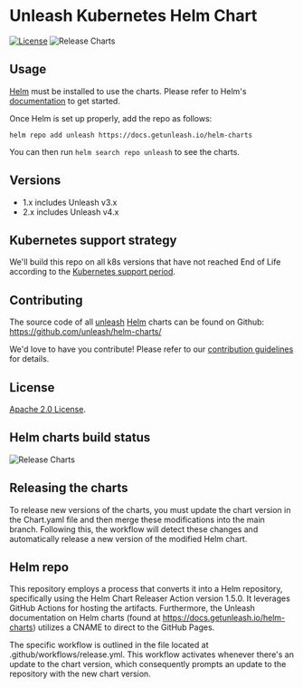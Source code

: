 # Unleash Kubernetes Helm Chart

[![License](https://img.shields.io/badge/License-Apache%202.0-blue.svg)](https://opensource.org/licenses/Apache-2.0) ![Release Charts](https://github.com/unleash/helm-charts/workflows/release-chart/badge.svg?branch=main)

## Usage

[Helm](https://helm.sh) must be installed to use the charts.
Please refer to Helm's [documentation](https://helm.sh/docs/) to get started.

Once Helm is set up properly, add the repo as follows:

```console
helm repo add unleash https://docs.getunleash.io/helm-charts
```

You can then run `helm search repo unleash` to see the charts.

## Versions

- 1.x includes Unleash v3.x
- 2.x includes Unleash v4.x

## Kubernetes support strategy

We'll build this repo on all k8s versions that have not reached End of Life according to the [Kubernetes support period](https://kubernetes.io/releases/patch-releases/#support-period).


## Contributing

The source code of all [unleash](https://unleash.github.io/) [Helm](https://helm.sh) charts can be found on Github: <https://github.com/unleash/helm-charts/>

<!-- Keep full URL links to repo files because this README syncs from main to gh-pages.  -->

We'd love to have you contribute! Please refer to our [contribution guidelines](https://github.com/unleash/helm-charts/blob/main/CONTRIBUTING.md) for details.

## License

<!-- Keep full URL links to repo files because this README syncs from main to gh-pages.  -->

[Apache 2.0 License](https://github.com/unleash/helm-charts/blob/main/LICENSE).

## Helm charts build status

![Release Charts](https://github.com/unleash/helm-charts/workflows/release-chart/badge.svg?branch=main)

## Releasing the charts

To release new versions of the charts, you must update the chart version in the Chart.yaml file and then merge these modifications into the main branch. Following this, the workflow will detect these changes and automatically release a new version of the modified Helm chart.

## Helm repo

This repository employs a process that converts it into a Helm repository, specifically using the Helm Chart Releaser Action version 1.5.0. It leverages GitHub Actions for hosting the artifacts. Furthermore, the Unleash documentation on Helm charts (found at https://docs.getunleash.io/helm-charts) utilizes a CNAME to direct to the GitHub Pages.

The specific workflow is outlined in the file located at .github/workflows/release.yml. This workflow activates whenever there's an update to the chart version, which consequently prompts an update to the repository with the new chart version.